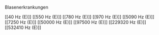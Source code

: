 Blasenerkrankungen

[[40 Hz (E)]]
[[550 Hz (E)]]
[[780 Hz (E)]]
[[970 Hz (E)]]
[[5090 Hz (E)]]
[[7250 Hz (E)]]
[[50000 Hz (E)]]
[[97500 Hz (E)]]
[[229320 Hz (E)]]
[[532410 Hz (E)]]
